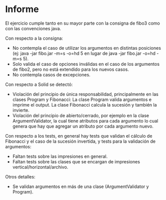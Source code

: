 # Informe

El ejercicio cumple tanto en su mayor parte con la consigna de fibo3 como con las convenciones java.

Con respecto a la consigna:
  - No contempla el caso de utilizar los argumentos en distintas posiciones (ej: java -jar fibo.jar -m=s -o=hd 5 en lugar de java -jar fibo.jar -o=hd -m=s 5).
  - Solo valida el caso de opciones inválidas en el caso de los argumentos de fibo2, pero no está extendido para los nuevos casos.
  - No contempla casos de excepciones.

Con respecto a Solid se detectó:
   - Violación del principio de única responsabilidad, principalmente en las clases Program y Fibonacci: La clase Program valida argumentos e imprime el output. La clase Fibonacci calcula la sucesión y también la invierte.
   - Violación del principio de abierto/cerrado, por ejemplo en la clase ArgumentValidator, la cual tiene atributos para cada argumento lo cual genera que hay que agregar un atributo por cada argumento nuevo.

Con respecto a los tests, en general hay tests que validan el cálculo de Fibonacci y el caso de la sucesión invertida, y tests para la validación de argumentos:
  - Faltan tests sobre las impresiones en general.
  - Faltan tests sobre las clases que se encargan de impresiones vertical/horizontal/archivo.

Otros detalles:
  - Se validan argumentos en más de una clase (ArgumentValidator y Program).